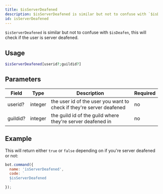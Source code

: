 ```yaml
---
title: $isServerDeafened 
description: $isServerDeafened is similar but not to confuse with `$isDeafen`, this will check if the user is server deafened.
id: isServerDeafened
---
```


`$isServerDeafened` is similar but not to confuse with `$isDeafen`, this will check if the user is server deafened.

## Usage

```php
$isServerDeafened[userid?;guildid?]
```

## Parameters 


| Field     | Type    | Description                                        | Required |
|-----------|---------|----------------------------------------------------|----------|
| userid?      | integer  | the user id of the user you want to check if they're server deafened                             | no      |
| guildid?     | integer  | the guild id of the guild where they're server deafened in          | no       |


## Example

This will return either `true` or `false` depending on if you're server deafened or not:

```javascript
bot.command({
  name: 'isServerDeafened',
  code: `
  $isServerDeafened
  `
});
```
